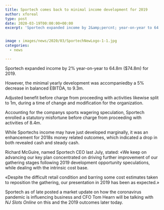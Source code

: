 ```yaml
---
title: Sportech comes back to minimal income development for 2019
author: xforeal 
type: post
date: 2020-03-19T00:00:00+00:00
excerpt: 'Sportech expanded income by 2&amp;percnt; year-on-year to 64 '


image : images/news/2020/03/SportechNewLogo-1-1.jpg
categories:
  - news

---
```

Sportech expanded income by 2&percnt; year-on-year to 64.8m ($74.8m) for 2019. 

However, the minimal yearly development was accompaniedby a 5&percnt; decrease in balanced EBITDA, to 9.3m. 

Adjusted benefit before charge from proceeding with activities likewise split to 1m, during a time of change and modification for the organization. 

Accounting for the companys sports wagering speculation, Sportech enrolled a statutory misfortune before charge from proceeding with activities of 8.4m. 

While Sportechs income may have just developed marginally, it was an enhancement for 2018s money related outcomes, which indicated a drop in both revealed cash and steady cash. 

Richard McGuire, named Sportech CEO last July, stated: &#171;We keep on advancing our key plan concentrated on driving further improvement of our gathering stages following 2019 development opportunity speculations, while dealing with the intrinsic cost base. 

&#171;Despite the difficult retail condition and barring some cost estimates taken to reposition the gathering, our presentation in 2019 has been as expected.&#187; 

Sportech as of late posted a market update on how the coronavirus pandemic is influencing business and CFO Tom Hearn will be talking with _NJ Slots Online_ on this and the 2019 outcomes later today.